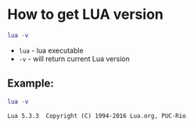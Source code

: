# How to get LUA version

```lua
lua -v
```

- `lua` - lua executable
- `-v` - will return current Lua version

## Example: 
```lua
lua -v
```
```
Lua 5.3.3  Copyright (C) 1994-2016 Lua.org, PUC-Rio
```

